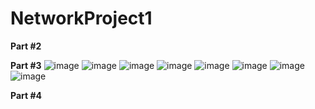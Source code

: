 ﻿# NetworkProject1
**Part #2**


**Part #3**
![image](https://github.com/AnasATaleeb/NetworkProject1/assets/102483320/cd084760-e140-4c60-975e-6131628460c6)
![image](https://github.com/AnasATaleeb/NetworkProject1/assets/102483320/8a6fb005-15d3-41c2-9cbe-f3be78502c79)
![image](https://github.com/AnasATaleeb/NetworkProject1/assets/102483320/89017b56-b55f-4408-8e2b-b9371e997a5b)
![image](https://github.com/AnasATaleeb/NetworkProject1/assets/102483320/7297ce31-e70c-41f4-8cdc-b5f0aadff435)
![image](https://github.com/AnasATaleeb/NetworkProject1/assets/102483320/e46ff3a4-3a4b-47ad-9ac8-c19c459eb87d)
![image](https://github.com/AnasATaleeb/NetworkProject1/assets/102483320/971d7ff0-b0c5-49a5-90f9-1dbd2798d18c)
![image](https://github.com/AnasATaleeb/NetworkProject1/assets/102483320/5129c7f7-bdb9-4d1c-a04d-9e95a6714191)
![image](https://github.com/AnasATaleeb/NetworkProject1/assets/102483320/336168f6-7c6d-4c8d-abed-ef2bd4d23650)

**Part #4**
